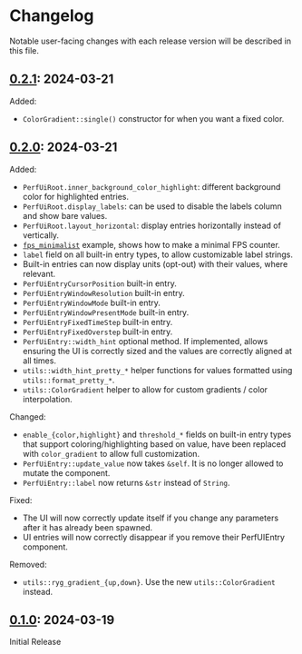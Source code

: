 # Changelog

Notable user-facing changes with each release version will be described in this file.

## [0.2.1]: 2024-03-21

Added:
 - `ColorGradient::single()` constructor for when you want a fixed color.

## [0.2.0]: 2024-03-21

Added:
 - `PerfUiRoot.inner_background_color_highlight`: different background color for highlighted entries.
 - `PerfUiRoot.display_labels`: can be used to disable the labels column and show bare values.
 - `PerfUiRoot.layout_horizontal`: display entries horizontally instead of vertically.
 - [`fps_minimalist`](examples/fps_minimalist.rs) example, shows how to make a minimal FPS counter.
 - `label` field on all built-in entry types, to allow customizable label strings.
 - Built-in entries can now display units (opt-out) with their values, where relevant.
 - `PerfUiEntryCursorPosition` built-in entry.
 - `PerfUiEntryWindowResolution` built-in entry.
 - `PerfUiEntryWindowMode` built-in entry.
 - `PerfUiEntryWindowPresentMode` built-in entry.
 - `PerfUiEntryFixedTimeStep` built-in entry.
 - `PerfUiEntryFixedOverstep` built-in entry.
 - `PerfUiEntry::width_hint` optional method. If implemented, allows ensuring the UI is correctly
   sized and the values are correctly aligned at all times.
 - `utils::width_hint_pretty_*` helper functions for values formatted using `utils::format_pretty_*`.
 - `utils::ColorGradient` helper to allow for custom gradients / color interpolation.

Changed:
 - `enable_{color,highlight}` and `threshold_*` fields on built-in entry types that support
   coloring/highlighting based on value, have been replaced with `color_gradient` to allow full customization.
 - `PerfUiEntry::update_value` now takes `&self`. It is no longer allowed to mutate the component.
 - `PerfUiEntry::label` now returns `&str` instead of `String`.

Fixed:
 - The UI will now correctly update itself if you change any parameters after it has already been spawned.
 - UI entries will now correctly disappear if you remove their PerfUIEntry component.

Removed:
 - `utils::ryg_gradient_{up,down}`. Use the new `utils::ColorGradient` instead.

## [0.1.0]: 2024-03-19

Initial Release

[0.2.1]: https://github.com/IyesGames/iyes_perf_ui/tree/v0.2.1
[0.2.0]: https://github.com/IyesGames/iyes_perf_ui/tree/v0.2.0
[0.1.0]: https://github.com/IyesGames/iyes_perf_ui/tree/v0.1.0
